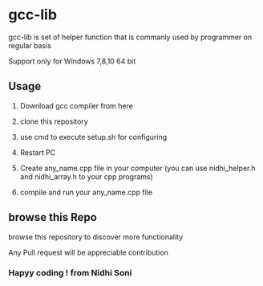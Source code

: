 # gcc-lib
gcc-lib is set of helper function that is commanly used by programmer on regular basis

Support only for Windows 7,8,10 64 bit


## Usage

1) Download gcc compiler from here

2) clone this repository

3) use cmd to execute setup.sh for configuring

4) Restart PC

4) Create any_name.cpp file in your computer
(you can use nidhi_helper.h and nidhi_array.h to your cpp programs)

5) compile and run your any_name.cpp file



## browse this Repo

browse this repository to discover more functionality

Any Pull request will be appreciable contribution



### Hapyy coding ! from Nidhi Soni


